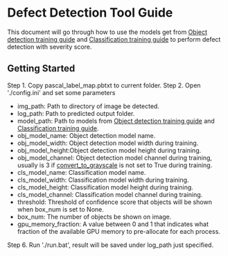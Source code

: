 # Defect Detection Tool Guide
This document will go through how to use the models get from [Object detection training guide](https://github.com/silicon-optronics-inc/Tensorflow2-Self-Training-Defect-Detection-With-Severity-Score/blob/master/object_detection/README.md) and [Classification training guide](https://github.com/silicon-optronics-inc/Tensorflow2-Self-Training-Defect-Detection-With-Severity-Score/blob/master/classification/README.md) to perform defect detection with severity score.

## Getting Started
Step 1. Copy pascal_label_map.pbtxt to current folder.
Step 2. Open './config.ini' and set some parameters 
* img_path: Path to directory of image be detected.
* log_path: Path to predicted output folder.
* model_path: Path to models from [Object detection training guide](https://github.com/silicon-optronics-inc/Tensorflow2-Self-Training-Defect-Detection-With-Severity-Score/blob/master/object_detection/README.md) and [Classification training guide](https://github.com/silicon-optronics-inc/Tensorflow2-Self-Training-Defect-Detection-With-Severity-Score/blob/master/classification/README.md).
* obj_model_name: Object detection model name.
* obj_model_width: Object detection model width during training.
* obj_model_height:Object detection model height during training.
* obj_model_channel: Object detection model channel during training, usually is 3 if [convert_to_grayscale](https://github.com/tensorflow/models/blob/master/research/object_detection/protos/image_resizer.proto) is not set to True during training.
* cls_model_name: Classification model name.
* cls_model_width: Classification model width during training.
* cls_model_height: Classification model height during training.
* cls_model_channel: Classification model channel during training.
* threshold: Threshold of confidence score that objects will be shown when box_num is set to None.
* box_num: The number of objects be shown on image.
* gpu_memory_fraction: A value between 0 and 1 that indicates what fraction of the available GPU memory to pre-allocate for each process.

Step 6. Run './run.bat', result will be saved under log_path just specified.
